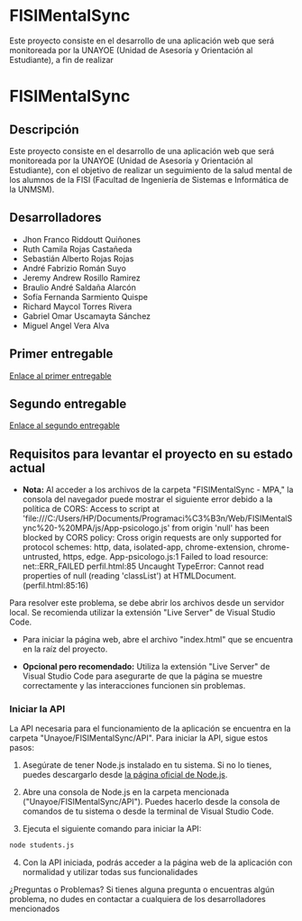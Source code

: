 # FISIMentalSync

Este proyecto consiste en el desarrollo de una aplicación web que será monitoreada por la UNAYOE (Unidad de Asesoría y Orientación al Estudiante), a fin de realizar
# FISIMentalSync

## Descripción

Este proyecto consiste en el desarrollo de una aplicación web que será monitoreada por la UNAYOE (Unidad de Asesoría y Orientación al Estudiante), con el objetivo de realizar un seguimiento de la salud mental de los alumnos de la FISI (Facultad de Ingeniería de Sistemas e Informática de la UNMSM).

## Desarrolladores

- Jhon Franco Riddoutt Quiñones
- Ruth Camila Rojas Castañeda
- Sebastián Alberto Rojas Rojas 
- André Fabrizio Román Suyo
- Jeremy Andrew Rosillo Ramirez
- Braulio André Saldaña Alarcón
- Sofía Fernanda Sarmiento Quispe
- Richard Maycol Torres Rivera
- Gabriel Omar Uscamayta Sánchez
- Miguel Angel Vera Alva

## Primer entregable

[Enlace al primer entregable](https://docs.google.com/document/d/1nxe5npN9jG328WCrk6eEl5c7H6bUJegBnT4lYvLHuJE/edit)

## Segundo entregable

[Enlace al segundo entregable](https://drive.google.com/drive/u/2/folders/1pF_DFl4HrKXa5oDZShVpN5MLUm24uO7K)

## Requisitos para levantar el proyecto en su estado actual

- **Nota:** Al acceder a los archivos de la carpeta "FISIMentalSync - MPA," la consola del navegador puede mostrar el siguiente error debido a la política de CORS:
Access to script at 'file:///C:/Users/HP/Documents/Programaci%C3%B3n/Web/FISIMentalSync%20-%20MPA/js/App-psicologo.js' from origin 'null' has been blocked by CORS policy: Cross origin requests are only supported for protocol schemes: http, data, isolated-app, chrome-extension, chrome-untrusted, https, edge.
App-psicologo.js:1
Failed to load resource: net::ERR_FAILED
perfil.html:85 Uncaught TypeError: Cannot read properties of null (reading 'classList') at HTMLDocument.<anonymous> (perfil.html:85:16)

Para resolver este problema, se debe abrir los archivos desde un servidor local. Se recomienda utilizar la extensión "Live Server" de Visual Studio Code.

- Para iniciar la página web, abre el archivo "index.html" que se encuentra en la raíz del proyecto.

- **Opcional pero recomendado:** Utiliza la extensión "Live Server" de Visual Studio Code para asegurarte de que la página se muestre correctamente y las interacciones funcionen sin problemas.

### Iniciar la API

La API necesaria para el funcionamiento de la aplicación se encuentra en la carpeta "Unayoe/FISIMentalSync/API". Para iniciar la API, sigue estos pasos:

1. Asegúrate de tener Node.js instalado en tu sistema. Si no lo tienes, puedes descargarlo desde [la página oficial de Node.js](https://nodejs.org/).

2. Abre una consola de Node.js en la carpeta mencionada ("Unayoe/FISIMentalSync/API"). Puedes hacerlo desde la consola de comandos de tu sistema o desde la terminal de Visual Studio Code.

3. Ejecuta el siguiente comando para iniciar la API:
 ```bash
 node students.js
 ```
4. Con la API iniciada, podrás acceder a la página web de la aplicación con normalidad y utilizar todas sus funcionalidades

¿Preguntas o Problemas?
Si tienes alguna pregunta o encuentras algún problema, no dudes en contactar a cualquiera de los desarrolladores mencionados 
